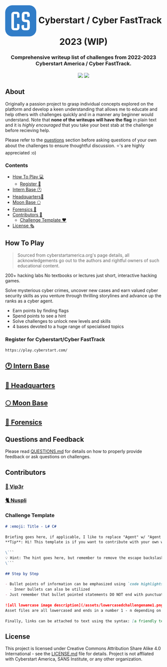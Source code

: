 <h1 align="center"> <img align="center" src="assets/CyberstartLogo.png" width="100"> Cyberstart / Cyber FastTrack 2023 (WIP) </h1>

<h3 align="center">Comprehensive writeup list of challenges from 2022-2023 Cyberstart America / Cyber FastTrack. </h3>

  <h4 align="center">
    <a href="https://github.com/alphyos/Cyberstart-2023/commits/master"><img src="https://img.shields.io/github/last-commit/alphyos/Cyberstart-2023.svg?style=plasticr"/></a>
    <a href="https://github.com/alphyos/Cyberstart-2023/commits/master"><img src="https://img.shields.io/github/commit-activity/t/alphyos/Cyberstart-2023.svg?style=plasticr"/></a>
  </h4>

## About

Originally a passion project to grasp individual concepts explored on the platform and develop a keen understanding that allows me to educate and help others with challenges quickly and in a manner any beginner would understand. Note that **none of the writeups will have the flag** in plain text and it is *highly encouraged* that you take your best stab at the challenge before recieving help. 

Please refer to the [questions](#questions-and-feedback) section before asking questions of your own about the challenges to ensure thoughtful discussion. ⭐'s are highly appreciated :o)

### Contents

- [How To Play 💻](#how-to-play)
  - [Register 🤖](#register-for-cyberstartcyber-fasttrack)
- [Intern Base 🕐](#-intern-base)
- [Headquarters🚀](#-headquarters)
- [Moon Base 🌕](#-moon-base)
- [Forensics 🔎](#-forensics)
- [Contributors 🌠](#contributors)
  - [Challenge Template ❤️](#challenge-template)
- [License 🗞️](#license)

## How To Play
> Sourced from cyberstartamerica.org's page details, all acknowledgements go out to the authors and rightful owners of such educational content.

200+ hacking labs
No textbooks or lectures just short,
interactive hacking games.

Solve mysterious cyber crimes, uncover new cases and earn valued cyber security skills as you venture through thrilling storylines and advance up the ranks as a cyber agent.

- Earn points by finding flags
- Spend points to see a hint
- Solve challenges to unlock new levels and skills
- 4 bases devoted to a huge range of specialised topics

### Register for Cyberstart/Cyber FastTrack
```
https://play.cyberstart.com/
```

## [🕐 Intern Base](/challenges/Intern-Base.md)

## [🚀 Headquarters](/challenges/Headquarters.md)

## [🌕 Moon Base](/challenges/Moon-Base.md)

## [🔎 Forensics](/challenges/Forensics.md)

## Questions and Feedback

Please read [QUESTIONS.md]() for details on how to properly provide feedback or ask questions on challenges.

## Contributors

### [🐍 Vip3r](https://github.com/qvipin)
### [🐈 Nuspli](https://github.com/Nuspli)

### Challenge Template
```md
# :emoji: Title - L# C#

Briefing goes here, if applicable, I like to replace "Agent" w/ "Agent 707" for some odd reason
**Tip**: Hi! This template is if you want to contribute with your own writeups!

\```
💡 Hint: The hint goes here, but remember to remove the escape backslash characters for the codeblock! \
\```

## Step by Step

- Bullet points of information can be emphasized using `code highlights` or **bold**, *italicized*, or any other unique emphasis deemed fit
  - Inner bullets can also be utilized
- Just remember that bullet pointed statements DO NOT end with punctuation (!)

![all lowercase image description](/assets/lowercasedchallengename1.png)
Asset files are all lowercased and ends in a number 1 - n depending on the order in which it is used

Finally, links can be attached to text using the syntax: [a friendly text which describes what the redirect is to](https://the.url-that-will-redirect.users)

```

## License

This project is licensed under Creative Commons Attribution Share Alike 4.0 International - see the [LICENSE.md](LICENSE.md) file for details.
Project is not affliated with Cyberstart America, SANS Institute, or any other organization.

